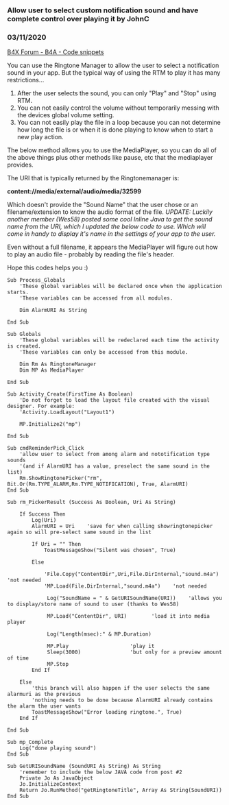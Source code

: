 ### Allow user to select custom notification sound and have complete control over playing it by JohnC
### 03/11/2020
[B4X Forum - B4A - Code snippets](https://www.b4x.com/android/forum/threads/114842/)

You can use the Ringtone Manager to allow the user to select a notification sound in your app. But the typical way of using the RTM to play it has many restrictions…  
  
1) After the user selects the sound, you can only "Play" and "Stop" using RTM.  
2) You can not easily control the volume without temporarily messing with the devices global volume setting.  
3) You can not easily play the file in a loop because you can not determine how long the file is or when it is done playing to know when to start a new play action.  
  
The below method allows you to use the MediaPlayer, so you can do all of the above things plus other methods like pause, etc that the mediaplayer provides.  
  
The URI that is typically returned by the Ringtonemanager is:  
  
**content://media/external/audio/media/32599**  
  
Which doesn't provide the "Sound Name" that the user chose or an filename/extension to know the audio format of the file. *UPDATE: Luckily another member (Wes58) posted some cool Inline Java to get the sound name from the URI, which I updated the below code to use. Which will come in handy to display it's name in the settings of your app to the user.*  
  
Even without a full filename, it appears the MediaPlayer will figure out how to play an audio file - probably by reading the file's header.  
  
Hope this codes helps you :)  
  

```B4X
Sub Process_Globals  
    'These global variables will be declared once when the application starts.  
    'These variables can be accessed from all modules.  
  
    Dim AlarmURI As String  
  
End Sub  
  
Sub Globals  
    'These global variables will be redeclared each time the activity is created.  
    'These variables can only be accessed from this module.  
  
    Dim Rm As RingtoneManager  
    Dim MP As MediaPlayer  
  
End Sub  
  
Sub Activity_Create(FirstTime As Boolean)  
    'Do not forget to load the layout file created with the visual designer. For example:  
    'Activity.LoadLayout("Layout1")  
  
    MP.Initialize2("mp")  
  
End Sub  
  
Sub cmdReminderPick_Click  
    'allow user to select from among alarm and nototification type sounds  
    '(and if AlarmURI has a value, preselect the same sound in the list)  
    Rm.ShowRingtonePicker("rm", Bit.Or(Rm.TYPE_ALARM,Rm.TYPE_NOTIFICATION), True, AlarmURI)  
End Sub  
  
Sub rm_PickerResult (Success As Boolean, Uri As String)  
  
    If Success Then  
        Log(Uri)  
        AlarmURI = Uri    'save for when calling showringtonepicker again so will pre-select same sound in the list  
  
        If Uri = "" Then  
            ToastMessageShow("Silent was chosen", True)  
  
        Else  
  
            'File.Copy("ContentDir",Uri,File.DirInternal,"sound.m4a")   'not needed  
            'MP.Load(File.DirInternal,"sound.m4a")    'not needed  
  
             Log("SoundName = " & GetURISoundName(URI))    'allows you to display/store name of sound to user (thanks to Wes58)  
  
             MP.Load("ContentDir", URI)        'load it into media player  
  
             Log("Length(msec):" & MP.Duration)  
  
             MP.Play                    'play it  
             Sleep(3000)                'but only for a preview amount of time  
             MP.Stop  
        End If  
  
    Else  
        'this branch will also happen if the user selects the same alarmuri as the previous  
        'nothing needs to be done because AlarmURI already contains the alarm the user wants  
        ToastMessageShow("Error loading ringtone.", True)  
    End If  
  
End Sub  
  
Sub mp_Complete  
    Log("done playing sound")  
End Sub  
  
Sub GetURISoundName (SoundURI As String) As String  
    'remember to include the below JAVA code from post #2  
    Private Jo As JavaObject  
    Jo.InitializeContext  
    Return Jo.RunMethod("getRingtoneTitle", Array As String(SoundURI))  
End Sub
```